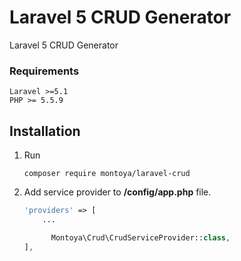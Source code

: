 # Laravel 5 CRUD Generator
Laravel 5 CRUD Generator

### Requirements
    Laravel >=5.1
    PHP >= 5.5.9

## Installation

1. Run
    ```
    composer require montoya/laravel-crud
    ```

2. Add service provider to **/config/app.php** file.
    ```php
    'providers' => [
        ...

          Montoya\Crud\CrudServiceProvider::class,
    ],

    ```